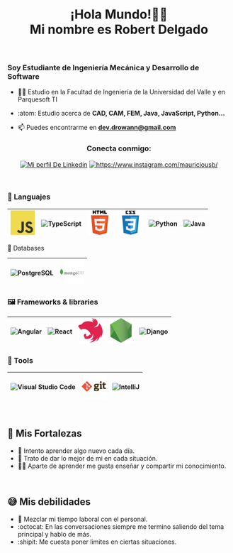 <h1 align="center">¡Hola Mundo!👋🏻<br>Mi nombre es Robert Delgado</h1>
<br>
<h3>Soy Estudiante de Ingeniería Mecánica y Desarrollo de Software</h3>

- 👨‍💻 Estudio en la Facultad de Ingeniería de la Universidad del Valle y en Parquesoft TI

- :atom: Estudio acerca de **CAD, CAM, FEM, Java, JavaScript, Python...**

- 📫 Puedes encontrarme en **dev.drowann@gmail.com**

<h3 align="center">Conecta conmigo:</h3>
<p align="center">
<a href="https://www.linkedin.com/in/robert-delgado-8317152b0/" target="_blank"><img align="center" src="https://raw.githubusercontent.com/rahuldkjain/github-profile-readme-generator/master/src/images/icons/Social/linked-in-alt.svg" alt="Mi perfil De Linkedin" height="40" width="50" /></a>
<a href="https://www.instagram.com/robertdelgado08/" target="_blank"><img align="center" src="https://raw.githubusercontent.com/rahuldkjain/github-profile-readme-generator/master/src/images/icons/Social/instagram.svg" alt="https://www.instagram.com/mauriciousb/" height="40" width="50" /></a>
</p><br>

<!-- ## ⚡ Technologies -->

### :speech_balloon: Languajes

| <img alt="JavaScript" title="JavaScript" width="55px" src="https://raw.githubusercontent.com/github/explore/master/topics/javascript/javascript.png"> | <img title="TypeScript" alt="TypeScript" width="55px" src="https://raw.githubusercontent.com/rahuldkjain/github-profile-readme-generator/master/src/images/icons/ProgrammingLanguages/typescript.svg"> | <img title="HTML" alt="HTML" width="55px" src="https://raw.githubusercontent.com/github/explore/master/topics/html/html.png"> | <img title="CSS" alt="CSS" width="55px" src="https://raw.githubusercontent.com/github/explore/master/topics/css/css.png"> | <img title="Python" alt="Python" width="55px" src="https://raw.githubusercontent.com/rahuldkjain/github-profile-readme-generator/master/src/images/icons/ProgrammingLanguages/python.svg"> | <img title="Java" alt="Java" width="55px" src="https://brandslogos.com/wp-content/uploads/images/large/java-logo-1.png"> |
| ----------------------------------------------------------------------------------------------------------------------------------------------------- | ------------------------------------------------------------------------------------------------------------------------------------------------------------------------------------------------------ | ----------------------------------------------------------------------------------------------------------------------------- | ------------------------------------------------------------------------------------------------------------------------- | ------------------------------------------------------------------------------------------------------------------------------------------------------------------------------------------ | ------------------------------------------------------------------------------------------------------------------------ |

:floppy_disk: Databases

| <img title="PostgreSQL" alt="PostgreSQL" width="55px" src="https://upload.wikimedia.org/wikipedia/commons/thumb/2/29/Postgresql_elephant.svg/1920px-Postgresql_elephant.svg.png"> | <img title="MongoDB" alt="MongoDB" width="55px" src="https://raw.githubusercontent.com/github/explore/master/topics/mongodb/mongodb.png"> |
| --------------------------------------------------------------------------------------------------------------------------------------------------------------------------------- | ----------------------------------------------------------------------------------------------------------------------------------------- |

### 🖼️ Frameworks & libraries

| <img title="Angular" alt="Angular" width="55px" src="https://raw.githubusercontent.com/rahuldkjain/github-profile-readme-generator/master/src/images/icons/FrontendDevelopment/angularjs.svg"> | <img title="React" alt="React" width="55px" src="https://raw.githubusercontent.com/rahuldkjain/github-profile-readme-generator/master/src/images/icons/FrontendDevelopment/reactjs.svg"> | <img title="NestJs" alt="NestJs" width="55px" src="https://raw.githubusercontent.com/rahuldkjain/github-profile-readme-generator/master/src/images/icons/BackendDevelopment/nestjs.svg"> | <img title="Node.js" alt="Node.js" width="55px" src="https://raw.githubusercontent.com/github/explore/master/topics/nodejs/nodejs.png"> | <img title="Django" alt="Django" width="55px" src="https://raw.githubusercontent.com/rahuldkjain/github-profile-readme-generator/master/src/images/icons/Framework/django.svg"> |
| ---------------------------------------------------------------------------------------------------------------------------------------------------------------------------------------------- | ---------------------------------------------------------------------------------------------------------------------------------------------------------------------------------------- | ---------------------------------------------------------------------------------------------------------------------------------------------------------------------------------------- | --------------------------------------------------------------------------------------------------------------------------------------- | ------------------------------------------------------------------------------------------------------------------------------------------------------------------------------- |

### :wrench: Tools

| <img title="Visual Studio Code" alt="Visual Studio Code" width="55px" src="https://upload.wikimedia.org/wikipedia/commons/thumb/9/9a/Visual_Studio_Code_1.35_icon.svg/768px-Visual_Studio_Code_1.35_icon.svg.png?20210804221519"> | <img title="Git" alt="Git" width="55px" src="https://raw.githubusercontent.com/github/explore/master/topics/git/git.png"> | <img title="IntelliJ" alt="IntelliJ" width="55px" src="https://upload.wikimedia.org/wikipedia/commons/thumb/9/9c/IntelliJ_IDEA_Icon.svg/1024px-IntelliJ_IDEA_Icon.svg.png"> |
| --------------------------------------------------------------------------------------------------------------------------------------------------------------------------------------------------------------------------------- | ------------------------------------------------------------------------------------------------------------------------- | --------------------------------------------------------------------------------------------------------------------------------------------------------------------------- |

<br>
  
## :muscle: Mis Fortalezas
- 🧮 Intento aprender algo nuevo cada día.
- 🐺 Trato de dar lo mejor de mi en cada situación.
- 👨‍🏫 Aparte de aprender me gusta enseñar y compartir mi conocimiento.

<br>

## :sweat_smile: Mis debilidades

- 🤯 Mezclar mi tiempo laboral con el personal.
- :octocat: En las conversaciones siempre me termino saliendo del tema principal y hablo de más.
- :shipit: Me cuesta poner limites en ciertas situaciones.

<br>
